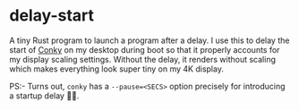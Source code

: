 # delay-start

A tiny Rust program to launch a program after a delay. I use this to delay
the start of [Conky](https://github.com/brndnmtthws/conky) on my desktop
during boot so that it properly accounts for my display scaling settings.
Without the delay, it renders without scaling which makes everything look super
tiny on my 4K display.

PS:- Turns out, `conky` has a `--pause=<SECS>` option precisely for introducing
a startup delay 🤦‍♂️.
